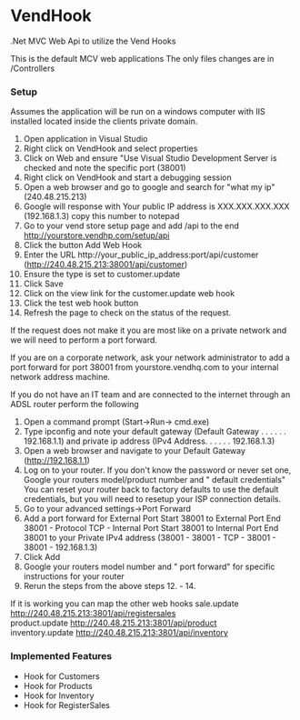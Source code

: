 VendHook
===========

.Net MVC Web Api to utilize the Vend Hooks

This is the default MCV web applications
The only files changes are in /Controllers


### Setup 

Assumes the application will be run on a windows computer with IIS installed located inside the clients private domain.

1. Open application in Visual Studio
2. Right click on VendHook and select properties
3. Click on Web and ensure "Use Visual Studio Development Server is checked and note the specific port (38001)
4. Right click on VendHook and start a debugging session
5. Open a web browser and go to google and search for "what my ip" (240.48.215.213)
6. Google will response with Your public IP address is XXX.XXX.XXX.XXX (192.168.1.3) copy this number to notepad
7. Go to your vend store setup page and add /api to the end http://yourstore.vendhp.com/setup/api
8. Click the button Add Web Hook
9. Enter the URL http://your_public_ip_address:port/api/customer (http://240.48.215.213:38001/api/customer)
10. Ensure the type is set to customer.update
11. Click Save
12. Click on the view link for the customer.update web hook
13. Click the test web hook button
14. Refresh the page to check on the status of the request. 

If the request does not make it you are most like on a private network and we will need to perform a port forward.

If you are on a corporate network, ask your network administrator to add a port forward for port 38001 from yourstore.vendhq.com to your internal network address machine.

If you do not have an IT team and are connected to the internet through an ADSL router perform the following

1. Open a command prompt (Start->Run-> cmd.exe)
2. Type ipconfig and note your default gateway (Default Gateway . . . . . . 192.168.1.1) and private ip address (IPv4 Address. . . . . . 192.168.1.3)
3. Open a web browser and navigate to your Default Gateway (http://192.168.1.1)
4. Log on to your router.  If you don't know the password or never set one, Google your routers model/product number and " default credentials"  You can reset your router back to factory defaults to use the default credentials, but you will need to resetup your ISP connection details.
5. Go to your advanced settings->Port Forward
6. Add a port forward for External Port Start 38001 to External Port End 38001 - Protocol TCP - Internal Port Start 38001 to Internal Port End 38001 to your Private IPv4 address (38001 - 38001 - TCP - 38001 - 38001 - 192.168.1.3)
7. Click Add
8. Google your routers model number and " port forward" for specific instructions for your router
9. Rerun the steps from the above steps 12. - 14.

If it is working you can map the other web hooks
sale.update		http://240.48.215.213:3801/api/registersales	
product.update		http://240.48.215.213:3801/api/product	
inventory.update	http://240.48.215.213:3801/api/inventory


### Implemented Features
* Hook for Customers
* Hook for Products
* Hook for Inventory
* Hook for RegisterSales
	